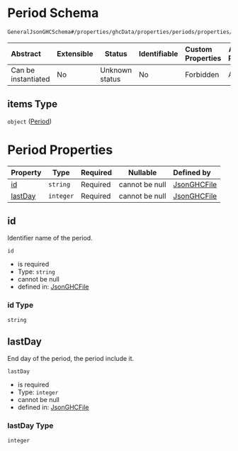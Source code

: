 # Period Schema

```txt
GeneralJsonGHCSchema#/properties/ghcData/properties/periods/properties/periodsList/items
```




| Abstract            | Extensible | Status         | Identifiable | Custom Properties | Additional Properties | Access Restrictions | Defined In                                                         |
| :------------------ | ---------- | -------------- | ------------ | :---------------- | --------------------- | ------------------- | ------------------------------------------------------------------ |
| Can be instantiated | No         | Unknown status | No           | Forbidden         | Allowed               | none                | [ghc.schema.json\*](../out/ghc.schema.json "open original schema") |

## items Type

`object` ([Period](ghc-properties-ghcdata-properties-periods-properties-periodslist-period.md))

# Period Properties

| Property            | Type      | Required | Nullable       | Defined by                                                                                                                                                                                                                 |
| :------------------ | --------- | -------- | -------------- | :------------------------------------------------------------------------------------------------------------------------------------------------------------------------------------------------------------------------- |
| [id](#id)           | `string`  | Required | cannot be null | [JsonGHCFile](ghc-properties-ghcdata-properties-periods-properties-periodslist-period-properties-id.md "GeneralJsonGHCSchema#/properties/ghcData/properties/periods/properties/periodsList/items/properties/id")           |
| [lastDay](#lastday) | `integer` | Required | cannot be null | [JsonGHCFile](ghc-properties-ghcdata-properties-periods-properties-periodslist-period-properties-lastday.md "GeneralJsonGHCSchema#/properties/ghcData/properties/periods/properties/periodsList/items/properties/lastDay") |

## id

Identifier name of the period.


`id`

-   is required
-   Type: `string`
-   cannot be null
-   defined in: [JsonGHCFile](ghc-properties-ghcdata-properties-periods-properties-periodslist-period-properties-id.md "GeneralJsonGHCSchema#/properties/ghcData/properties/periods/properties/periodsList/items/properties/id")

### id Type

`string`

## lastDay

End day of the period, the period include it.


`lastDay`

-   is required
-   Type: `integer`
-   cannot be null
-   defined in: [JsonGHCFile](ghc-properties-ghcdata-properties-periods-properties-periodslist-period-properties-lastday.md "GeneralJsonGHCSchema#/properties/ghcData/properties/periods/properties/periodsList/items/properties/lastDay")

### lastDay Type

`integer`
